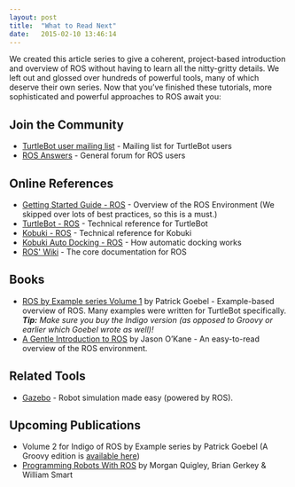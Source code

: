 ```yaml
---
layout: post
title:  "What to Read Next"
date:   2015-02-10 13:46:14
---
```


We created this article series to give a coherent, project-based introduction and overview of ROS without having to learn all the nitty-gritty details. We left out and glossed over hundreds of powerful tools, many of which deserve their own series. Now that you’ve finished these tutorials, more sophisticated and powerful approaches to ROS await you:

## Join the Community

- [TurtleBot user mailing list](https://groups.google.com/forum/#!forum/ros-sig-turtlebot) - Mailing list for TurtleBot users
- [ROS Answers](http://answers.ros.org/questions/) - General forum for ROS users

## Online References

- [Getting Started Guide - ROS](http://wiki.ros.org/ROS/StartGuide) - Overview of the ROS Environment (We skipped over lots of best practices, so this is a must.)
- [TurtleBot - ROS](http://wiki.ros.org/Robots/TurtleBot) - Technical reference for TurtleBot
- [Kobuki - ROS](http://wiki.ros.org/kobuki) - Technical reference for Kobuki
- [Kobuki Auto Docking - ROS](http://wiki.ros.org/kobuki/Tutorials/Testing%20Automatic%20Docking) - How automatic docking works
- [ROS' Wiki](http://wiki.ros.org/) - The core documentation for ROS

## Books

- [ROS by Example series Volume 1](http://www.lulu.com/shop/r-patrick-goebel/ros-by-example-indigo-volume-1/ebook/product-22015937.html) by Patrick Goebel - Example-based overview of ROS. Many examples were written for TurtleBot specifically. ***Tip:** Make sure you buy the Indigo version (as opposed to Groovy or earlier which Goebel wrote as well)!*
- [A Gentle Introduction to ROS](http://www.amazon.com/Gentle-Introduction-ROS-Jason-OKane/dp/1492143235/ref=sr_1_1?ie=UTF8&qid=1423007544&sr=8-1&keywords=ros+indigo&pebp=1423007546478&peasin=1492143235) by Jason O’Kane - An easy-to-read overview of the ROS environment.

## Related Tools

- [Gazebo](http://gazebosim.org/) - Robot simulation made easy (powered by ROS).

## Upcoming Publications

- Volume 2 for Indigo of ROS by Example series by Patrick Goebel (A Groovy edition is [available here](http://www.lulu.com/shop/r-patrick-goebel/ros-by-example-volume-2-hydro/ebook/product-21837577.html))
- [Programming Robots With ROS](http://www.amazon.com/Programming-Robots-ROS-Morgan-Quigley/dp/1449323898/ref=sr_1_fkmr0_3?ie=UTF8&qid=1424369410&sr=8-3-fkmr0&keywords=ROS+indigo) by Morgan Quigley, Brian Gerkey & William Smart
